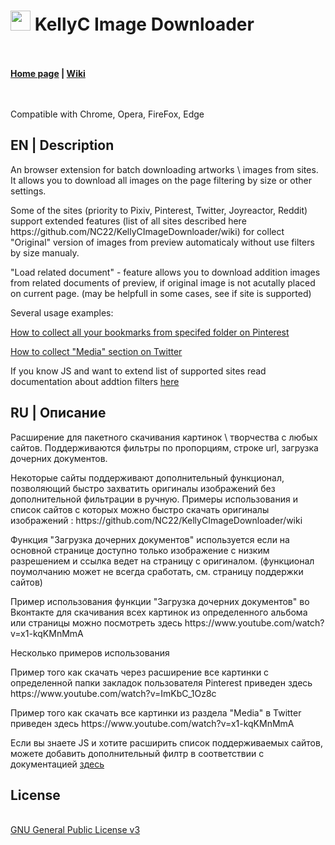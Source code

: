 <h1><img src="https://catface.ru/userfiles/media/udata_1544561629_uixtxchu.png" width="32"> KellyC Image Downloader</h1>
<br>
<br>
<b><a href="https://catface.ru/way/kellyc_favorites/">Home page</a> | <a href="//github.com/NC22/KellyCFavorites/wiki">Wiki</a></b>
<br>
<br>
<br>
<p>Compatible with Chrome, Opera, FireFox, Edge</p>
<p></p>
<h2>EN | Description</h2>
<p>An browser extension for batch downloading artworks \ images from sites. It allows you to download all images on the page filtering by size or other settings.</p>
<p>Some of the sites (priority to Pixiv, Pinterest, Twitter, Joyreactor, Reddit) support extended features (list of all sites described here https://github.com/NC22/KellyCImageDownloader/wiki) for collect "Original" version of images from preview automaticaly without use filters by size manualy.</p>
<p>"Load related document" - feature allows you to download addition images from related documents of preview, if original image is not acutally placed on current page. (may be helpfull in some cases, see if site is supported)</p>

<p>Several usage examples:</p>
<p></p>
<p><a href="https://www.youtube.com/watch?v=ImKbC_1Oz8c">How to collect all your bookmarks from specifed folder on Pinterest</a></p>

<p><a href="https://www.youtube.com/watch?v=x1-kqKMnMmA">How to collect "Media" section on Twitter</a>
</p>
<p></p>
<p>If you know JS and want to extend list of supported sites read documentation about addtion filters <a href="https://github.com/NC22/KellyCImageDownloader/blob/master/lib/recorder/filters/README.md">here</a></p>

<p></p>
<h2>RU | Описание</h2>
<p>Расширение для пакетного скачивания картинок \ творчества с любых сайтов. Поддерживаются фильтры по пропорциям, строке url, загрузка дочерних документов.</p>
<p></p>
<p>Некоторые сайты поддерживают дополнительный функционал, позволяющий быстро захватить оригиналы изображений без дополнительной фильтрации в ручную. Примеры использования и список сайтов с которых можно быстро скачать оригиналы изображений : https://github.com/NC22/KellyCImageDownloader/wiki</p>
<p>Функция "Загрузка дочерних документов" используется если на основной странице доступно только изображение с низким разрешением и ссылка ведет на страницу с оригиналом. (функционал поумолчанию может не всегда сработать, см. страницу поддержки сайтов)</p>
<p></p>
<p>Пример использования функции "Загрузка дочерних документов"  во Вконтакте для скачивания всех картинок из определенного альбома или страницы можно посмотреть здесь https://www.youtube.com/watch?v=x1-kqKMnMmA</p>
<p></p>
<p>Несколько примеров использования</p>
<p></p>
<p>Пример того как скачать через расширение все картинки с определенной папки закладок пользователя Pinterest приведен здесь
https://www.youtube.com/watch?v=ImKbC_1Oz8c</p>

<p>Пример того как скачать все картинки из раздела "Media" в Twitter приведен здесь 
https://www.youtube.com/watch?v=x1-kqKMnMmA</p>
<p></p>
<p>Если вы знаете JS и хотите расширить список поддерживаемых сайтов, можете добавить дополнительный филтр в соответствии с документацией <a href="https://github.com/NC22/KellyCImageDownloader/blob/master/lib/recorder/filters/README.md">здесь</a></p>

<p></p>
<h2>License</h2>
<br>
<a href="http://www.gnu.org/licenses/gpl.html">GNU General Public License v3</a>
<br>
<br>